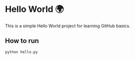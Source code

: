 # Hello World 🌍

This is a simple Hello World project for learning GitHub basics.

## How to run
```bash
python hello.py
